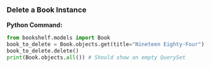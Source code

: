 ### Delete a Book Instance

**Python Command:**
```python
from bookshelf.models import Book
book_to_delete = Book.objects.get(title="Nineteen Eighty-Four")
book_to_delete.delete()
print(Book.objects.all()) # Should show an empty QuerySet